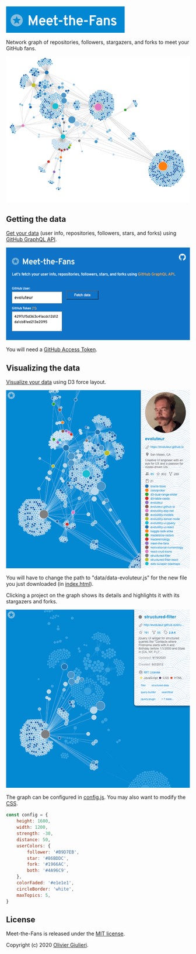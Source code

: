 ![Meet-the-Fans](screenshots/mtf.gif)

Network graph of repositories, followers, stargazers, and forks to meet your GitHub fans.

[![Evoluteur's graph](screenshots/evoluteur.gif)](https://evoluteur.github.io/meet-the-fans/)


## Getting the data

[Get your data](https://evoluteur.github.io/meet-the-fans/index-data.html) (user info, repositories, followers, stars, and forks) using [GitHub GraphQL API](https://docs.github.com/en/free-pro-team@latest/github/authenticating-to-github/creating-a-personal-access-token).

[![Get your Data](screenshots/mtf-data-fetch.gif)](https://evoluteur.github.io/meet-the-fans/index-data.html)

You will need a [GitHub Access Token](https://docs.github.com/en/free-pro-team@latest/github/authenticating-to-github/creating-a-personal-access-token).


## Visualizing the data

[Visualize your data](https://evoluteur.github.io/meet-the-fans/) using D3 force layout.

[![Evoluteur's graph](screenshots/mtf-data-viz.gif)](https://evoluteur.github.io/meet-the-fans/)

You will have to change the path to "data/data-evoluteur.js" for the new file you just downloaded (in [index.html](https://github.com/evoluteur/meet-the-fans/blob/master/index.html)).


Clicking a project on the graph shows its details and highlights it with its stargazers and forks.

[![Evoluteur's graph](screenshots/mtf-data-viz-2.gif)](https://evoluteur.github.io/meet-the-fans/)

The graph can be configured in [config.js](https://github.com/evoluteur/meet-the-fans/blob/master/config.js). You may also want to modify the [CSS](https://github.com/evoluteur/meet-the-fans/blob/master/css/meet-the-fans.css).

```javascript
const config = {
    height: 1600,
    width: 1200,
    strength: -30,
    distance: 50,
    userColors: {
        follower: '#B9D7EB',
        star: '#86BDDC',
        fork: '#1966AC',
        both: '#4A96C9',
    },
    colorFaded: '#e1e1e1',
    circleBorder: 'white',
    maxTopics: 5,
}
```



## License

Meet-the-Fans is released under the [MIT license](http://github.com/evoluteur/meet-the-fans/blob/master/LICENSE).

Copyright (c) 2020 [Olivier Giulieri](https://evoluteur.github.io/).
